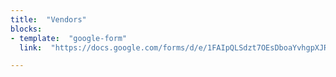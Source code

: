 ```yaml
---
title:  "Vendors"
blocks:
- template:  "google-form"
  link:  "https://docs.google.com/forms/d/e/1FAIpQLSdzt7OEsDboaYvhgpXJRJl3WNInEBJcX4QeTxSImocq2kP_qg/viewform?embedded=true"

---
```

